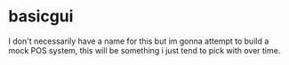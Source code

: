 # basicgui


I don't necessarily have a name for this but im gonna attempt to build a mock POS system, this will be something i just tend to pick with over time.
